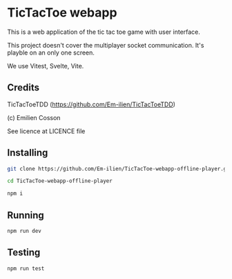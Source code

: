 # TicTacToe webapp

This is a web application of the tic tac toe game with user interface.

This project doesn't cover the multiplayer socket communication. It's playble on an only one screen.

We use Vitest, Svelte, Vite.

## Credits

TicTacToeTDD (https://github.com/Em-ilien/TicTacToeTDD)

(c) Emilien Cosson

See licence at LICENCE file

## Installing

```bash
git clone https://github.com/Em-ilien/TicTacToe-webapp-offline-player.git

cd TicTacToe-webapp-offline-player

npm i
```

## Running

```bash
npm run dev
```

## Testing

```bash
npm run test
```
